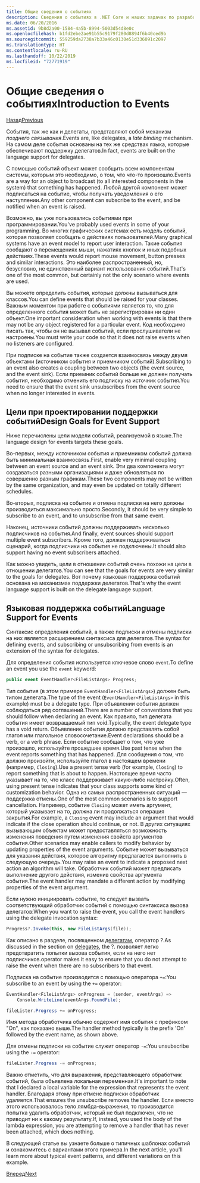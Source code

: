 ```yaml
---
title: Общие сведения о событиях
description: Сведения о событиях в .NET Core и наших задачах по разработке языка для них.
ms.date: 06/20/2016
ms.assetid: 9b8d2a00-1584-4a5b-8994-5003d54d8e0c
ms.openlocfilehash: b1fd2ebe2ae91b55c9179f280d8894f6b40ced9b
ms.sourcegitcommit: 559259da2738a7b33a46c0130e51d336091c2097
ms.translationtype: HT
ms.contentlocale: ru-RU
ms.lasthandoff: 10/22/2019
ms.locfileid: "72771919"
---
```

# <a name="introduction-to-events"></a><span data-ttu-id="fd20c-103">Общие сведения о событиях</span><span class="sxs-lookup"><span data-stu-id="fd20c-103">Introduction to Events</span></span>

[<span data-ttu-id="fd20c-104">Назад</span><span class="sxs-lookup"><span data-stu-id="fd20c-104">Previous</span></span>](delegates-patterns.md)

<span data-ttu-id="fd20c-105">События, так же как и делегаты, представляют собой механизм *позднего связывания*.</span><span class="sxs-lookup"><span data-stu-id="fd20c-105">Events are, like delegates, a *late binding* mechanism.</span></span> <span data-ttu-id="fd20c-106">На самом деле события основаны на тех же средствах языка, которые обеспечивают поддержку делегатов.</span><span class="sxs-lookup"><span data-stu-id="fd20c-106">In fact, events are built on the language support for delegates.</span></span>

<span data-ttu-id="fd20c-107">С помощью событий объект может сообщить всем компонентам системы, которым это необходимо, о том, что что-то произошло.</span><span class="sxs-lookup"><span data-stu-id="fd20c-107">Events are a way for an object to broadcast (to all interested components in the system) that something has happened.</span></span> <span data-ttu-id="fd20c-108">Любой другой компонент может подписаться на событие, чтобы получать уведомления о его наступлении.</span><span class="sxs-lookup"><span data-stu-id="fd20c-108">Any other component can subscribe to the event, and be notified when an event is raised.</span></span>

<span data-ttu-id="fd20c-109">Возможно, вы уже пользовались событиями при программировании.</span><span class="sxs-lookup"><span data-stu-id="fd20c-109">You've probably used events in some of your programming.</span></span> <span data-ttu-id="fd20c-110">Во многих графических системах есть модель событий, которая позволяет сообщать о действиях пользователей.</span><span class="sxs-lookup"><span data-stu-id="fd20c-110">Many graphical systems have an event model to report user interaction.</span></span> <span data-ttu-id="fd20c-111">Такие события сообщают о перемещениях мыши, нажатиях кнопок и иных подобных действиях.</span><span class="sxs-lookup"><span data-stu-id="fd20c-111">These events would report mouse movement, button presses and similar interactions.</span></span> <span data-ttu-id="fd20c-112">Это наиболее распространенный, но, безусловно, не единственный вариант использования событий.</span><span class="sxs-lookup"><span data-stu-id="fd20c-112">That's one of the most common, but certainly not the only scenario where events are used.</span></span>

<span data-ttu-id="fd20c-113">Вы можете определить события, которые должны вызываться для классов.</span><span class="sxs-lookup"><span data-stu-id="fd20c-113">You can define events that should be raised for your classes.</span></span> <span data-ttu-id="fd20c-114">Важным моментом при работе с событиями является то, что для определенного события может быть не зарегистрирован ни один объект.</span><span class="sxs-lookup"><span data-stu-id="fd20c-114">One important consideration when working with events is that there may not be any object registered for a particular event.</span></span> <span data-ttu-id="fd20c-115">Код необходимо писать так, чтобы он не вызывал событий, если прослушиватели не настроены.</span><span class="sxs-lookup"><span data-stu-id="fd20c-115">You must write your code so that it does not raise events when no listeners are configured.</span></span>

<span data-ttu-id="fd20c-116">При подписке на событие также создается взаимосвязь между двумя объектами (источником события и приемником событий).</span><span class="sxs-lookup"><span data-stu-id="fd20c-116">Subscribing to an event also creates a coupling between two objects (the event source, and the event sink).</span></span> <span data-ttu-id="fd20c-117">Если приемник событий больше не должен получать события, необходимо отменить его подписку на источник события.</span><span class="sxs-lookup"><span data-stu-id="fd20c-117">You need to ensure that the event sink unsubscribes from the event source when no longer interested in events.</span></span>

## <a name="design-goals-for-event-support"></a><span data-ttu-id="fd20c-118">Цели при проектировании поддержки событий</span><span class="sxs-lookup"><span data-stu-id="fd20c-118">Design Goals for Event Support</span></span>

<span data-ttu-id="fd20c-119">Ниже перечислены цели модели событий, реализуемой в языке.</span><span class="sxs-lookup"><span data-stu-id="fd20c-119">The language design for events targets these goals.</span></span>

<span data-ttu-id="fd20c-120">Во-первых, между источником события и приемником событий должна быть минимальная взаимосвязь.</span><span class="sxs-lookup"><span data-stu-id="fd20c-120">First, enable very minimal coupling between an event source and an event sink.</span></span> <span data-ttu-id="fd20c-121">Эти два компонента могут создаваться разными организациями и даже обновляться по совершенно разным графикам.</span><span class="sxs-lookup"><span data-stu-id="fd20c-121">These two components may not be written by the same organization, and may even be updated on totally different schedules.</span></span>

<span data-ttu-id="fd20c-122">Во-вторых, подписка на событие и отмена подписки на него должны производиться максимально просто.</span><span class="sxs-lookup"><span data-stu-id="fd20c-122">Secondly, it should be very simple to subscribe to an event, and to unsubscribe from that same event.</span></span>

<span data-ttu-id="fd20c-123">Наконец, источники событий должны поддерживать несколько подписчиков на события.</span><span class="sxs-lookup"><span data-stu-id="fd20c-123">And finally, event sources should support multiple event subscribers.</span></span> <span data-ttu-id="fd20c-124">Кроме того, должен поддерживаться сценарий, когда подписчики на события не подключены.</span><span class="sxs-lookup"><span data-stu-id="fd20c-124">It should also support having no event subscribers attached.</span></span>

<span data-ttu-id="fd20c-125">Как можно увидеть, цели в отношении событий очень похожи на цели в отношении делегатов.</span><span class="sxs-lookup"><span data-stu-id="fd20c-125">You can see that the goals for events are very similar to the goals for delegates.</span></span>
<span data-ttu-id="fd20c-126">Вот почему языковая поддержка событий основана на механизмах поддержки делегатов.</span><span class="sxs-lookup"><span data-stu-id="fd20c-126">That's why the event language support is built on the delegate language support.</span></span>

## <a name="language-support-for-events"></a><span data-ttu-id="fd20c-127">Языковая поддержка событий</span><span class="sxs-lookup"><span data-stu-id="fd20c-127">Language Support for Events</span></span>

<span data-ttu-id="fd20c-128">Синтаксис определения событий, а также подписки и отмены подписки на них является расширением синтаксиса для делегатов.</span><span class="sxs-lookup"><span data-stu-id="fd20c-128">The syntax for defining events, and subscribing or unsubscribing from events is an extension of the syntax for delegates.</span></span>

<span data-ttu-id="fd20c-129">Для определения события используется ключевое слово `event`.</span><span class="sxs-lookup"><span data-stu-id="fd20c-129">To define an event you use the `event` keyword:</span></span>

```csharp
public event EventHandler<FileListArgs> Progress;
```

<span data-ttu-id="fd20c-130">Тип события (в этом примере `EventHandler<FileListArgs>`) должен быть типом делегата.</span><span class="sxs-lookup"><span data-stu-id="fd20c-130">The type of the event (`EventHandler<FileListArgs>` in this example) must be a delegate type.</span></span> <span data-ttu-id="fd20c-131">При объявлении события должен соблюдаться ряд соглашений.</span><span class="sxs-lookup"><span data-stu-id="fd20c-131">There are a number of conventions that you should follow when declaring an event.</span></span> <span data-ttu-id="fd20c-132">Как правило, тип делегата события имеет возвращаемый тип void.</span><span class="sxs-lookup"><span data-stu-id="fd20c-132">Typically, the event delegate type has a void return.</span></span>
<span data-ttu-id="fd20c-133">Объявление события должно представлять собой глагол или глагольное словосочетание.</span><span class="sxs-lookup"><span data-stu-id="fd20c-133">Event declarations should be a verb, or a verb phrase.</span></span>
<span data-ttu-id="fd20c-134">Если событие сообщает о том, что уже произошло, используйте прошедшее время.</span><span class="sxs-lookup"><span data-stu-id="fd20c-134">Use past tense when the event reports something that has happened.</span></span> <span data-ttu-id="fd20c-135">Для сообщения о том, что должно произойти, используйте глагол в настоящем времени (например, `Closing`).</span><span class="sxs-lookup"><span data-stu-id="fd20c-135">Use a present tense verb (for example, `Closing`) to report something that is about to happen.</span></span> <span data-ttu-id="fd20c-136">Настоящее время часто указывает на то, что класс поддерживает какую-либо настройку.</span><span class="sxs-lookup"><span data-stu-id="fd20c-136">Often, using present tense indicates that your class supports some kind of customization behavior.</span></span> <span data-ttu-id="fd20c-137">Одна из самых распространенных ситуаций — поддержка отмены.</span><span class="sxs-lookup"><span data-stu-id="fd20c-137">One of the most common scenarios is to support cancellation.</span></span> <span data-ttu-id="fd20c-138">Например, событие `Closing` может иметь аргумент, который указывает на то, должна ли продолжаться операция закрытия.</span><span class="sxs-lookup"><span data-stu-id="fd20c-138">For example, a `Closing` event may include an argument that would indicate if the close operation should continue, or not.</span></span>  <span data-ttu-id="fd20c-139">В других ситуациях вызывающим объектам может предоставляться возможность изменения поведения путем изменения свойств аргументов события.</span><span class="sxs-lookup"><span data-stu-id="fd20c-139">Other scenarios may enable callers to modify behavior by updating properties of the event arguments.</span></span> <span data-ttu-id="fd20c-140">Событие может вызываться для указания действия, которое алгоритму предлагается выполнить в следующую очередь.</span><span class="sxs-lookup"><span data-stu-id="fd20c-140">You may raise an event to indicate a proposed next action an algorithm will take.</span></span> <span data-ttu-id="fd20c-141">Обработчик событий может предписать выполнение другого действия, изменив свойства аргумента события.</span><span class="sxs-lookup"><span data-stu-id="fd20c-141">The event handler may mandate a different action by modifying  properties of the event argument.</span></span>

<span data-ttu-id="fd20c-142">Если нужно инициировать событие, то следует вызвать соответствующий обработчик событий с помощью синтаксиса вызова делегатов:</span><span class="sxs-lookup"><span data-stu-id="fd20c-142">When you want to raise the event, you call the event handlers using the delegate invocation syntax:</span></span>

```csharp
Progress?.Invoke(this, new FileListArgs(file));
```

<span data-ttu-id="fd20c-143">Как описано в разделе, посвященном [делегатам](delegates-patterns.md), оператор ?.</span><span class="sxs-lookup"><span data-stu-id="fd20c-143">As discussed in the section on [delegates](delegates-patterns.md), the ?.</span></span>
<span data-ttu-id="fd20c-144">позволяет легко предотвратить попытки вызова события, если на него нет подписчиков.</span><span class="sxs-lookup"><span data-stu-id="fd20c-144">operator makes it easy to ensure that you do not attempt to raise the event when there are no subscribers to that event.</span></span>
 
<span data-ttu-id="fd20c-145">Подписка на событие производится с помощью оператора `+=`:</span><span class="sxs-lookup"><span data-stu-id="fd20c-145">You subscribe to an event by using the `+=` operator:</span></span>

```csharp
EventHandler<FileListArgs> onProgress = (sender, eventArgs) => 
    Console.WriteLine(eventArgs.FoundFile);

fileLister.Progress += onProgress;
```

<span data-ttu-id="fd20c-146">Имя метода обработчика обычно содержит имя события с префиксом "On", как показано выше.</span><span class="sxs-lookup"><span data-stu-id="fd20c-146">The handler method typically is the prefix 'On' followed by the event name, as shown above.</span></span>

<span data-ttu-id="fd20c-147">Для отмены подписки на событие служит оператор `-=`:</span><span class="sxs-lookup"><span data-stu-id="fd20c-147">You unsubscribe using the `-=` operator:</span></span>

```csharp
fileLister.Progress -= onProgress;
```

<span data-ttu-id="fd20c-148">Важно отметить, что для выражения, представляющего обработчик событий, была объявлена локальная переменная.</span><span class="sxs-lookup"><span data-stu-id="fd20c-148">It's important to note that I declared a local variable for the expression that represents the event handler.</span></span> <span data-ttu-id="fd20c-149">Благодаря этому при отмене подписки обработчик удаляется.</span><span class="sxs-lookup"><span data-stu-id="fd20c-149">That ensures the unsubscribe removes the handler.</span></span>
<span data-ttu-id="fd20c-150">Если вместо этого использовалось тело лямбда-выражения, то производится попытка удалить обработчик, который не был подключен, что не приводит ни к какому результату.</span><span class="sxs-lookup"><span data-stu-id="fd20c-150">If, instead, you used the body of the lambda expression, you are attempting to remove a handler that has never been attached, which does nothing.</span></span>

<span data-ttu-id="fd20c-151">В следующей статье вы узнаете больше о типичных шаблонах событий и ознакомитесь с вариантами этого примера.</span><span class="sxs-lookup"><span data-stu-id="fd20c-151">In the next article, you'll learn more about typical event patterns, and different variations on this example.</span></span>

[<span data-ttu-id="fd20c-152">Вперед</span><span class="sxs-lookup"><span data-stu-id="fd20c-152">Next</span></span>](event-pattern.md)
